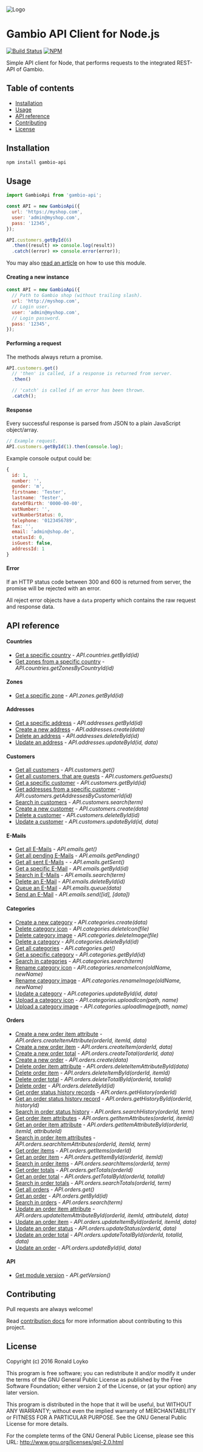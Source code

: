 ![Logo](https://github.com/ronaldloyko/node-gambio-api/raw/master/logo.png)

# Gambio API Client for Node.js

[![Build Status](https://travis-ci.org/ronaldloyko/node-gambio-api.svg?branch=master)](https://travis-ci.org/ronaldloyko/node-gambio-api) [![NPM](https://nodei.co/npm/gambio-api.png?mini=true)](https://nodei.co/npm/gambio-api/)

Simple API client for Node, that performs requests to the integrated REST-API of Gambio.

## Table of contents

- [Installation](#installation)
- [Usage](#usage)
- [API reference](#api-reference)
- [Contributing](#contributing)
- [License](#license)

## Installation

```sh
npm install gambio-api
```

## Usage

```js
import GambioApi from 'gambio-api';

const API = new GambioApi({
  url: 'https://myshop.com',
  user: 'admin@myshop.com',
  pass: '12345',
});

API.customers.getById(6)
  .then((result) => console.log(result))
  .catch((error) => console.error(error));
```

You may also [read an article](https://ronaldloyko.wordpress.com/2016/01/21/how-to-use-the-gambio-rest-api-in-node-js/) on how to use this module.

#### Creating a new instance

```js
const API = new GambioApi({
  // Path to Gambio shop (without trailing slash).
  url: 'http://myshop.com',
  // Login user.
  user: 'admin@myshop.com',
  // Login password.
  pass: '12345',
});
```

#### Performing a request

The methods always return a promise.

```js
API.customers.get()
  // 'then' is called, if a response is returned from server.
  .then()

  // 'catch' is called if an error has been thrown.
  .catch();
```

#### Response

Every successful response is parsed from JSON to a plain JavaScript object/array.

```js
// Example request.
API.customers.getById(1).then(console.log);
```

Example console output could be:

```js
{
  id: 1,
  number: '',
  gender: 'm',
  firstname: 'Tester',
  lastname: 'Tester',
  dateOfBirth: '0000-00-00',
  vatNumber: '',
  vatNumberStatus: 0,
  telephone: '0123456789',
  fax: '',
  email: 'admin@shop.de',
  statusId: 0,
  isGuest: false,
  addressId: 1
}
```

#### Error

If an HTTP status code between 300 and 600 is returned from server, the promise will be rejected with an error.

All reject error objects have a `data` property which contains the raw request and response data.

## API reference

#### Countries

- [Get a specific country](https://github.com/ronaldloyko/node-gambio-api/blob/master/docs/countries/getById.md) - *API.countries.getById(id)*
- [Get zones from a specific country](https://github.com/ronaldloyko/node-gambio-api/blob/master/docs/countries/getZonesByCountryId.md) - *API.countries.getZonesByCountryId(id)*

#### Zones

- [Get a specific zone](https://github.com/ronaldloyko/node-gambio-api/blob/master/docs/zones/getById.md) - *API.zones.getById(id)*

#### Addresses

- [Get a specific address](https://github.com/ronaldloyko/node-gambio-api/blob/master/docs/addresses/getById.md) - *API.addresses.getById(id)*
- [Create a new address](https://github.com/ronaldloyko/node-gambio-api/blob/master/docs/addresses/create.md) - *API.addresses.create(data)*
- [Delete an address](https://github.com/ronaldloyko/node-gambio-api/blob/master/docs/addresses/deleteById.md) - *API.addresses.deleteById(id)*
- [Update an address](https://github.com/ronaldloyko/node-gambio-api/blob/master/docs/addresses/updateById.md) - *API.addresses.updateById(id, data)*

#### Customers

- [Get all customers](https://github.com/ronaldloyko/node-gambio-api/blob/master/docs/customers/get.md) - *API.customers.get()*
- [Get all customers, that are guests](https://github.com/ronaldloyko/node-gambio-api/blob/master/docs/customers/getGuests.md) - *API.customers.getGuests()*
- [Get a specific customer](https://github.com/ronaldloyko/node-gambio-api/blob/master/docs/customers/getById.md) - *API.customers.getById(id)*
- [Get addresses from a specific customer](https://github.com/ronaldloyko/node-gambio-api/blob/master/docs/customers/getAddressesByCustomerId.md) - *API.customers.getAddressesByCustomerId(id)*
- [Search in customers](https://github.com/ronaldloyko/node-gambio-api/blob/master/docs/customers/search.md) - *API.customers.search(term)*
- [Create a new customer](https://github.com/ronaldloyko/node-gambio-api/blob/master/docs/customers/create.md) - *API.customers.create(data)*
- [Delete a customer](https://github.com/ronaldloyko/node-gambio-api/blob/master/docs/customers/deleteById.md) - *API.customers.deleteById(id)*
- [Update a customer](https://github.com/ronaldloyko/node-gambio-api/blob/master/docs/customers/updateById.md) - *API.customers.updateById(id, data)*

#### E-Mails

- [Get all E-Mails](https://github.com/ronaldloyko/node-gambio-api/blob/master/docs/emails/get.md) - *API.emails.get()*
- [Get all pending E-Mails](https://github.com/ronaldloyko/node-gambio-api/blob/master/docs/emails/getPending.md) - *API.emails.getPending()*
- [Get all sent E-Mails](https://github.com/ronaldloyko/node-gambio-api/blob/master/docs/emails/getSent.md) - - *API.emails.getSent()*
- [Get a specific E-Mail](https://github.com/ronaldloyko/node-gambio-api/blob/master/docs/emails/getById.md) - *API.emails.getById(id)*
- [Search in E-Mails](https://github.com/ronaldloyko/node-gambio-api/blob/master/docs/emails/search.md) - *API.emails.search(term)*
- [Delete an E-Mail](https://github.com/ronaldloyko/node-gambio-api/blob/master/docs/emails/deleteById.md) - *API.emails.deleteById(id)*
- [Queue an E-Mail](https://github.com/ronaldloyko/node-gambio-api/blob/master/docs/emails/queue.md) - *API.emails.queue(data)*
- [Send an E-Mail](https://github.com/ronaldloyko/node-gambio-api/blob/master/docs/emails/send.md) - *API.emails.send([id], [data])*

#### Categories
- [Create a new category](https://github.com/ronaldloyko/node-gambio-api/blob/master/docs/categories/create.md) - *API.categories.create(data)*
- [Delete category icon](https://github.com/ronaldloyko/node-gambio-api/blob/master/docs/categories/deleteIcon.md) - *API.categories.deleteIcon(file)*
- [Delete category image](https://github.com/ronaldloyko/node-gambio-api/blob/master/docs/categories/deleteImage.md) - *API.categories.deleteImage(file)*
- [Delete a category](https://github.com/ronaldloyko/node-gambio-api/blob/master/docs/categories/deleteById.md) - *API.categories.deleteById(id)*
- [Get all categories](https://github.com/ronaldloyko/node-gambio-api/blob/master/docs/categories/get.md) - *API.categories.get()*
- [Get a specific category](https://github.com/ronaldloyko/node-gambio-api/blob/master/docs/categories/getById.md) - *API.categories.getById(id)*
- [Search in categories](https://github.com/ronaldloyko/node-gambio-api/blob/master/docs/categories/search.md) - *API.categories.search(term)*
- [Rename category icon](https://github.com/ronaldloyko/node-gambio-api/blob/master/docs/categories/renameIcon.md) - *API.categories.renameIcon(oldName, newName)*
- [Rename category image](https://github.com/ronaldloyko/node-gambio-api/blob/master/docs/categories/renameImage.md) - *API.categories.renameImage(oldName, newName)*
- [Update a category](https://github.com/ronaldloyko/node-gambio-api/blob/master/docs/categories/updateById.md) - *API.categories.updateById(id, data)*
- [Upload a category icon](https://github.com/ronaldloyko/node-gambio-api/blob/master/docs/categories/uploadIcon.md) - *API.categories.uploadIcon(path, name)*
- [Upload a category image](https://github.com/ronaldloyko/node-gambio-api/blob/master/docs/categories/uploadImage.md) - *API.categories.uploadImage(path, name)*

#### Orders
- [Create a new order item attribute](https://github.com/ronaldloyko/node-gambio-api/blob/master/docs/orders/createItemAttribute.md) - *API.orders.createItemAttribute(orderId, itemId, data)*
- [Create a new order item](https://github.com/ronaldloyko/node-gambio-api/blob/master/docs/orders/createItem.md) - *API.orders.createItem(orderId, data)*
- [Create a new order total](https://github.com/ronaldloyko/node-gambio-api/blob/master/docs/orders/createTotal.md) - *API.orders.createTotal(orderId, data)*
- [Create a new order](https://github.com/ronaldloyko/node-gambio-api/blob/master/docs/orders/create.md) - *API.orders.create(data)*
- [Delete order item attribute](https://github.com/ronaldloyko/node-gambio-api/blob/master/docs/orders/deleteItemAttributeById.md) - *API.orders.deleteItemAttributeById(data)*
- [Delete order item](https://github.com/ronaldloyko/node-gambio-api/blob/master/docs/orders/deleteItemById.md) - *API.orders.deleteItemById(orderId, itemId)*
- [Delete order total](https://github.com/ronaldloyko/node-gambio-api/blob/master/docs/orders/deleteTotalById.md) - *API.orders.deleteTotalById(orderId, totalId)*
- [Delete order](https://github.com/ronaldloyko/node-gambio-api/blob/master/docs/orders/deleteById.md) - *API.orders.deleteById(id)*
- [Get order status history records](https://github.com/ronaldloyko/node-gambio-api/blob/master/docs/orders/getHistory.md) - *API.orders.getHistory(orderId)*
- [Get an order status history record](https://github.com/ronaldloyko/node-gambio-api/blob/master/docs/orders/getHistoryById.md) - *API.orders.getHistoryById(orderId, historyId)*
- [Search in order status history](https://github.com/ronaldloyko/node-gambio-api/blob/master/docs/orders/searchHistory.md) - *API.orders.searchHistory(orderId, term)*
- [Get order item attributes](https://github.com/ronaldloyko/node-gambio-api/blob/master/docs/orders/getItemAttributes.md) - *API.orders.getItemAttributes(orderId, itemId)*
- [Get an order item attribute](https://github.com/ronaldloyko/node-gambio-api/blob/master/docs/orders/getItemAttributeById.md) - *API.orders.getItemAttributeById(orderId, itemId, attributeId)*
- [Search in order item attributes](https://github.com/ronaldloyko/node-gambio-api/blob/master/docs/orders/searchItemAttributes.md) - *API.orders.searchItemAttributes(orderId, itemId, term)*
- [Get order items](https://github.com/ronaldloyko/node-gambio-api/blob/master/docs/orders/getItems.md) - *API.orders.getItems(orderId)*
- [Get an order item](https://github.com/ronaldloyko/node-gambio-api/blob/master/docs/orders/getItemById.md) - *API.orders.getItemById(orderId, itemId)*
- [Search in order items](https://github.com/ronaldloyko/node-gambio-api/blob/master/docs/orders/searchItems.md) - *API.orders.searchItems(orderId, term)*
- [Get order totals](https://github.com/ronaldloyko/node-gambio-api/blob/master/docs/orders/getTotals.md) - *API.orders.getTotals(orderId)*
- [Get an order total](https://github.com/ronaldloyko/node-gambio-api/blob/master/docs/orders/getTotalById.md) - *API.orders.getTotalById(orderId, totalId)*
- [Search in order totals](https://github.com/ronaldloyko/node-gambio-api/blob/master/docs/orders/searchTotals.md) - *API.orders.searchTotals(orderId, term)*
- [Get all orders](https://github.com/ronaldloyko/node-gambio-api/blob/master/docs/orders/get.md) - *API.orders.get()*
- [Get an order](https://github.com/ronaldloyko/node-gambio-api/blob/master/docs/orders/getById.md) - *API.orders.getById(id)*
- [Search in orders](https://github.com/ronaldloyko/node-gambio-api/blob/master/docs/orders/search.md) - *API.orders.search(term)*
- [Update an order item attribute](https://github.com/ronaldloyko/node-gambio-api/blob/master/docs/orders/updateItemAttributeById.md) - *API.orders.updateItemAttributeById(orderId, itemId, attributeId, data)*
- [Update an order item](https://github.com/ronaldloyko/node-gambio-api/blob/master/docs/orders/updateItemById.md) - *API.orders.updateItemById(orderId, itemId, data)*
- [Update an order status](https://github.com/ronaldloyko/node-gambio-api/blob/master/docs/orders/updateStatus.md) - *API.orders.updateStatus(orderId, data)*
- [Update an order total](https://github.com/ronaldloyko/node-gambio-api/blob/master/docs/orders/updateTotalById.md) - *API.orders.updateTotalById(orderId, totalId, data)*
- [Update an order](https://github.com/ronaldloyko/node-gambio-api/blob/master/docs/orders/updateById.md) - *API.orders.updateById(id, data)*

#### API
- [Get module version](https://github.com/ronaldloyko/node-gambio-api/blob/master/docs/api/getVersion.md) - *API.getVersion()*

## Contributing

Pull requests are always welcome!

Read [contribution docs](https://github.com/ronaldloyko/node-gambio-api/blob/master/CONTRIBUTING.md) for more information about contributing to this project.

## License

Copyright (c) 2016 Ronald Loyko

This program is free software; you can redistribute it and/or modify
it under the terms of the GNU General Public License as published by
the Free Software Foundation; either version 2 of the License, or
(at your option) any later version.

This program is distributed in the hope that it will be useful,
but WITHOUT ANY WARRANTY; without even the implied warranty of
MERCHANTABILITY or FITNESS FOR A PARTICULAR PURPOSE.  See the
GNU General Public License for more details.

For the complete terms of the GNU General Public License, please see this URL:
http://www.gnu.org/licenses/gpl-2.0.html

